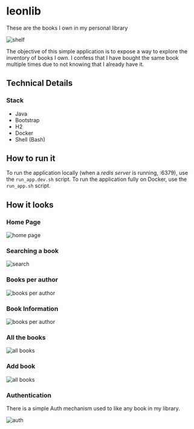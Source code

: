 # leonlib
These are the books I own in my personal library

![shelf](./assets/images/leonlib-shelfs.jpg)

The objective of this simple application is to expose a way to explore the inventory of books I own.
I confess that I have bought the same book multiple times due to not knowing that I already have it.


## Technical Details

### Stack

- Java
- Bootstrap
- H2
- Docker
- Shell (Bash)


## How to run it

To run the application locally (when a _redis server_ is running, :6379), use the `run_app.dev.sh` script.
To run the application fully on Docker, use the `run_app.sh` script.

## How it looks

### Home Page

![home page](./images/howitlooks/index.png)

### Searching a book

![search](./images/howitlooks/search.png)

### Books per author

![books per author](./images/howitlooks/books_per_author.png)

### Book Information

![books per author](./images/howitlooks/book_info.png)

### All the books

![all books](./images/howitlooks/allbooks.png)

### Add book

![all books](./images/howitlooks/add_book.png)

### Authentication

There is a simple Auth mechanism used to like any book in my library.

![auth](./images/howitlooks/auth.png)

